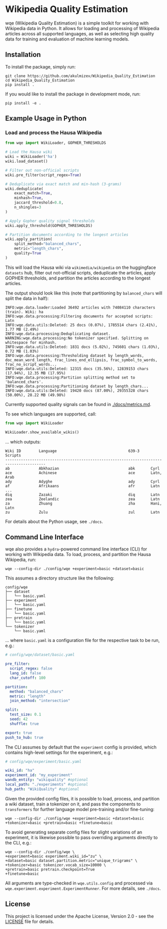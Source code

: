 # Wikipedia Quality Estimation

wqe (Wikipedia Quality Estimation) is a simple toolkit for working with 
Wikipedia data in Python. It allows for loading and processing of Wikipedia
articles across all supported languages, as well as selecting high quality
data for training and evaluation of machine learning models.

## Installation

To install the package, simply run:

```
git clone https://github.com/akulmizev/Wikipedia_Quality_Estimation
cd Wikipedia_Quality_Estimation
pip install . 
```

If you would like to install the package in development mode, run:

```
pip install -e .
```

## Example Usage in Python

### Load and process the Hausa Wikipedia

```python
from wqe import WikiLoader, GOPHER_THRESHOLDS

# Load the Hausa wiki
wiki = WikiLoader('ha')
wiki.load_dataset()

# Filter out non-official scripts
wiki.pre_filter(script_regex=True)

# Deduplicate via exact match and min-hash (3-grams)
wiki.deduplicate(
    exact_match=True, 
    minhash=True, 
    jaccard_threshold=0.8,
    n_shingles=3
)

# Apply Gopher quality signal thresholds
wiki.apply_threshold(GOPHER_THRESHOLDS)

# Partition documents according to the longest articles 
wiki.apply_partition(
    split_method="balanced_chars", 
    metric="length_chars",
    quality=True
)
```
This will load the Hausa wiki via `wikimedia/wikipedia`
on the huggingface `datasets` hub, filter out not-official scripts,
deduplicate the articles, apply GOPHER thresholds, and partition the
articles according to the longest articles. 

The output should look like this (note that partitioning by `balanced_chars` will split the data in half):
```
INFO:wqe.data.loader:Loaded 36492 articles with 74084110 characters (train). Wiki: ha
INFO:wqe.data.processing:Filtering documents for accepted scripts: Latn
INFO:wqe.data.utils:Deleted: 25 docs (0.07%), 1785514 chars (2.41%), 1.77 MB (2.49%)
INFO:wqe.data.processing:Deduplicating dataset.
WARNING:wqe.data.processing:No tokenizer specified. Splitting on whitespace for minhash.
INFO:wqe.data.utils:Deleted: 1831 docs (5.02%), 745601 chars (1.03%), 0.72 MB (1.03%)
INFO:wqe.data.processing:Thresholding dataset by length_words, doc_mean_word_length, frac_lines_end_ellipsis, frac_symbol_to_words, frac_no_script_words...
INFO:wqe.data.utils:Deleted: 12315 docs (35.56%), 12839153 chars (17.94%), 12.35 MB (17.95%)
INFO:wqe.data.processing:Partition splitting method set to 'balanced_chars'.
INFO:wqe.data.processing:Partitioning dataset by length_chars...
INFO:wqe.data.utils:Deleted: 19420 docs (87.00%), 29355328 chars (50.00%), 28.22 MB (49.98%)
```

Currently supported quality signals can be found in [./docs/metrics.md](./docs/metrics.md).

To see which languages are supported, call:

```python
from wqe import WikiLoader

WikiLoader.show_available_wikis()
```

... which outputs:

```commandline
Wiki ID        Language                                639-3     Scripts                       
----------------------------------------------------------------------------------------
ab             Abkhazian                               abk       Cyrl                          
ace            Achinese                                ace       Latn, Arab                    
ady            Adyghe                                  ady       Cyrl                          
af             Afrikaans                               afr       Latn                          
...
diq            Zazaki                                  diq       Latn                          
zea            Zeelandic                               zea       Latn                          
za             Zhuang                                  zha       Hani, Latn                    
zu             Zulu                                    zul       Latn                    
```

For details about the Python usage, see `./docs`. 

## Command Line Interface

wqe also provides a `hydra`-powered command line interface (CLI) for working with Wikipedia data. 
To load, process, and partition the Hausa Wikipedia, run:

```commandline
wqe --config-dir ./config/wqe +experiment=basic +dataset=basic
```

This assumes a directory structure like the following:

```
config/wqe
├── dataset
│   └── basic.yaml
├── experiment
│   └── basic.yaml
├── finetune
│   └── basic.yaml
├── pretrain
│   └── basic.yaml
└── tokenizer
    └── basic.yaml
```

... where `basic.yaml` is a configuration file for the respective task to be run, e.g.:

```yaml
# config/wqe/dataset/basic.yaml

pre_filter:
  script_regex: false
  lang_id: false
  char_cutoff: 100

partition:
  method: "balanced_chars"
  metric: "length"
  join_method: "intersection"

split:
  test_size: 0.1
  seed: 42
  shuffle: true

export: true
push_to_hub: true
```

The CLI assumes by default that the `experiment` config is provided, which contains
high-level settings for the experiment, e.g.:

```yaml
# config/wqe/experiment/basic.yaml

wiki_id: "ha"
experiment_id: "my_experiment"
wandb_entity: "wikiquality" #optional
local_path: "./experiments" #optional
hub_path: "WikiQuality" #optional
```

Given the provided config files, it is possible to load, process, and partition
a wiki dataset, train a tokenizer on it, and pass the components to `transformers`
for further language model pre-training and/or fine-tuning:

```commandline
wqe --config-dir ./config/wqe +experiment=basic +dataset=basic +tokenizer=basic +pretrain=basic +finetune=basic
```

To avoid generating separate config files for slight variations of an experiment,
it is likewise possible to pass overriding arguments directly to the CLI, e.g.:

```commandline
wqe --config-dir ./config/wqe \
+experiment=basic experiment.wiki_id="zu" \
+dataset=basic dataset.partition.metric="unique_trigrams" \
+tokenizer=basic tokenizer.vocab_size=10000 \
+pretrain=basic pretrain.checkpoint=True
+finetune=basic
```

All arguments are type-checked in `wqe.utils.config` and processed via 
`wqe.experiment.experiment.ExperimentRunner`. For more details, see `./docs`.

## License

This project is licensed under the Apache License, Version 2.0 - see the [LICENSE](LICENSE) file for details.
